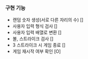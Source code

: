 ### 구현 기능
- 랜덤 숫자 생성(서로 다른 자리의 수) []
- 사용자 입력 형식 검사 []
- 사용자 입력 배열로 변환 []
- 볼, 스트라이크 검사 []
- 3 스트라이크 시 게임 종료 []
- 게임 재시작 여부 확인 [O]